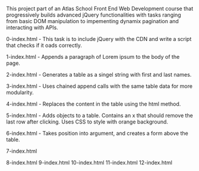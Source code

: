 This project part of an Atlas School Front End Web Development course that progressively builds advanced jQuery functionalities with tasks ranging from basic DOM manipulation to impementing dynamix pagination and interacting with APIs. 

0-index.html - 
This task is to include jQuery with the CDN and write a script that checks if it oads correctly.

1-index.html - 
Appends a paragraph of Lorem ipsum to the body of the page.

2-index.html - 
Generates a table as a singel string with first and last names.

3-index.html - 
Uses chained append calls with the same table data for more modularity.

4-index.html - 
Replaces the content in the table using the html method.

5-index.html - 
Adds objects to a table. Contains an x that should remove the last row after clicking. Uses CSS to style with orange background.

6-index.html - 
Takes position into argument, and creates a form above the table.

7-index.html 

8-index.html 
9-index.html 
10-index.html 
11-index.html 
12-index.html 